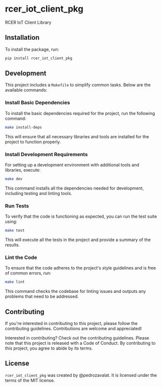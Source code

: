 # rcer_iot_client_pkg

RCER IoT Client Library

## Installation

To install the package, run:

```bash
pip install rcer_iot_client_pkg
```

## Development

This project includes a `Makefile` to simplify common tasks. Below are the available commands:

### Install Basic Dependencies
To install the basic dependencies required for the project, run the following command:

```bash
make install-deps
```

This will ensure that all necessary libraries and tools are installed for the project to function properly.

### Install Development Requirements
For setting up a development environment with additional tools and libraries, execute:

```bash
make dev
```

This command installs all the dependencies needed for development, including testing and linting tools.

### Run Tests
To verify that the code is functioning as expected, you can run the test suite using:

```bash
make test
```

This will execute all the tests in the project and provide a summary of the results.

### Lint the Code
To ensure that the code adheres to the project's style guidelines and is free of common errors, run:

```bash
make lint
```

This command checks the codebase for linting issues and outputs any problems that need to be addressed.

## Contributing
If you're interested in contributing to this project, please follow the contributing guidelines. Contributions are welcome and appreciated!

Interested in contributing? Check out the contributing guidelines. Please note that this project is released with a Code of Conduct. By contributing to this project, you agree to abide by its terms.

## License

`rcer_iot_client_pkg` was created by @pedrozavalat. It is licensed under the terms of the MIT license.
